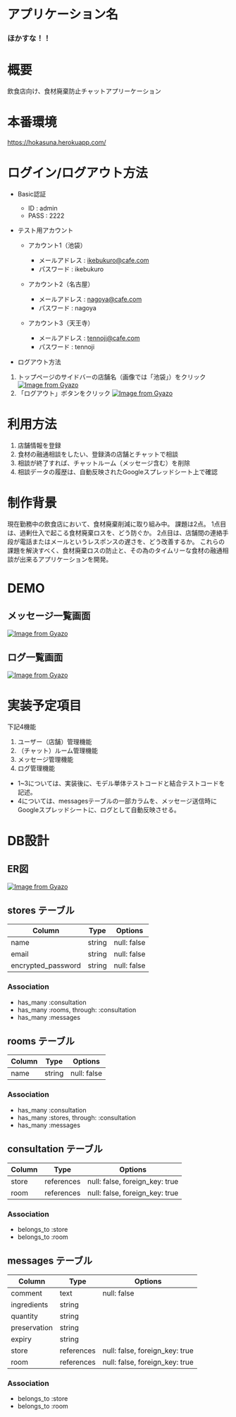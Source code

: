 # アプリケーション名

### ほかすな！！

# 概要
飲食店向け、食材廃棄防止チャットアプリーケーション

# 本番環境
https://hokasuna.herokuapp.com/

# ログイン/ログアウト方法
- Basic認証
  - ID : admin
  - PASS : 2222

- テスト用アカウント
  - アカウント1（池袋）
    - メールアドレス : ikebukuro@cafe.com
    - パスワード : ikebukuro

  - アカウント2（名古屋）
    - メールアドレス : nagoya@cafe.com
    - パスワード : nagoya

  - アカウント3（天王寺）
    - メールアドレス : tennoji@cafe.com
    - パスワード : tennoji

- ログアウト方法
1. トップページのサイドバーの店舗名（画像では「池袋」）をクリック
[![Image from Gyazo](https://i.gyazo.com/aa4570bd1ad2203c956e20e6c2d6e78c.png)](https://gyazo.com/aa4570bd1ad2203c956e20e6c2d6e78c)
2. 「ログアウト」ボタンをクリック
[![Image from Gyazo](https://i.gyazo.com/a1cb65713a4ef82fc6f0b85f750f605c.png)](https://gyazo.com/a1cb65713a4ef82fc6f0b85f750f605c)

# 利用方法
1. 店舗情報を登録
2. 食材の融通相談をしたい、登録済の店舗とチャットで相談
3. 相談が終了すれば、チャットルーム（メッセージ含む）を削除
4. 相談データの履歴は、自動反映されたGoogleスプレッドシート上で確認

# 制作背景
現在勤務中の飲食店において、食材廃棄削減に取り組み中。
課題は2点。
1点目は、過剰仕入で起こる食材廃棄ロスを、どう防ぐか。
2点目は、店舗間の連絡手段が電話またはメールというレスポンスの遅さを、どう改善するか。
これらの課題を解決すべく、食材廃棄ロスの防止と、その為のタイムリーな食材の融通相談が出来るアプリケーションを開発。

# DEMO

## メッセージ一覧画面
[![Image from Gyazo](https://i.gyazo.com/bf7777f44162d8f5cd6b02c57e8c4471.png)](https://gyazo.com/bf7777f44162d8f5cd6b02c57e8c4471)

## ログ一覧画面
[![Image from Gyazo](https://i.gyazo.com/7249f00d51e0c9a7dde3a571ac625f46.png)](https://gyazo.com/7249f00d51e0c9a7dde3a571ac625f46)

# 実装予定項目
下記4機能
  1. ユーザー（店舗）管理機能
  2. （チャット）ルーム管理機能
  3. メッセージ管理機能
  4. ログ管理機能

- 1~3については、実装後に、モデル単体テストコードと結合テストコードを記述。
- 4については、messagesテーブルの一部カラムを、メッセージ送信時にGoogleスプレッドシートに、ログとして自動反映させる。

# DB設計

## ER図
[![Image from Gyazo](https://i.gyazo.com/2a182cd475cefa8e008e37d6632e4787.png)](https://gyazo.com/2a182cd475cefa8e008e37d6632e4787)

## stores テーブル

| Column             | Type   | Options     |
| ------------------ | ------ | ----------- |
| name               | string | null: false |
| email              | string | null: false |
| encrypted_password | string | null: false |

### Association

- has_many :consultation
- has_many :rooms, through: :consultation
- has_many :messages

## rooms テーブル

| Column | Type   | Options     |
| ------ | ------ | ----------- |
| name   | string | null: false |

### Association

- has_many :consultation
- has_many :stores, through: :consultation
- has_many :messages

## consultation テーブル

| Column | Type       | Options                        |
| ------ | ---------- | ------------------------------ |
| store  | references | null: false, foreign_key: true |
| room   | references | null: false, foreign_key: true |

### Association

- belongs_to :store
- belongs_to :room

## messages テーブル

| Column       | Type       | Options                        |
| ------------ | ---------- | ------------------------------ |
| comment      | text       | null: false                    |
| ingredients  | string     |                                |
| quantity     | string     |                                |
| preservation | string     |                                |
| expiry       | string     |                                |
| store        | references | null: false, foreign_key: true |
| room         | references | null: false, foreign_key: true |

### Association

- belongs_to :store
- belongs_to :room
